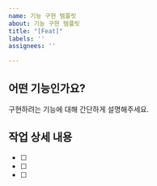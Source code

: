 ```yaml
---
name: 기능 구현 템플릿
about: 기능 구현 템플릿
title: "[Feat]"
labels: ''
assignees: ''

---
```


## 어떤 기능인가요?
구현하려는 기능에 대해 간단하게 설명해주세요.
## 작업 상세 내용
- [ ]
- [ ]
- [ ]
